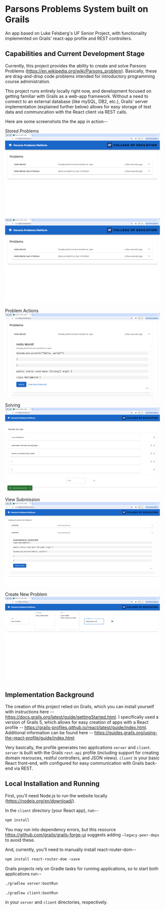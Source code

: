 # Parsons Problems System built on Grails

An app based on Luke Felsberg's UF Senior Project, with functionality implemented on Grails' react-app profile and REST controllers.

## Capabilities and Current Development Stage

Currently, this project provides the ability to create and solve Parsons Problems (https://en.wikipedia.org/wiki/Parsons_problem). Basically, these are drag-and-drop code problems intended for introductory programming course administration.

This project runs entirely locally right now, and development focused on getting familiar with Grails as a web-app framework. Without a need to connect to an external database (like mySQL, DB2, etc.), Grails' server implementation (explained further below) allows for easy storage of test data and communcation with the React client via REST calls.

Here are some screenshots the the app in action--

Stored Problems
![Problem List](https://github.com/lukefelsberg/Parsons-with-Grails-React/blob/adding-functionality/ScreenGrabs/ProblemList.png)
<kbd>
<img src="https://github.com/lukefelsberg/Parsons-with-Grails-React/blob/adding-functionality/ScreenGrabs/ProblemList.png">
<kbd>


Problem Actions
![Problem List](https://github.com/lukefelsberg/Parsons-with-Grails-React/blob/adding-functionality/ScreenGrabs/ProblemOptions.png)

Solving
![Problem List](https://github.com/lukefelsberg/Parsons-with-Grails-React/blob/adding-functionality/ScreenGrabs/SolveAndSubmit.png)

View Submission
![Problem List](https://github.com/lukefelsberg/Parsons-with-Grails-React/blob/adding-functionality/ScreenGrabs/ViewSubmission.png)

Create New Problem
![Problem List](https://github.com/lukefelsberg/Parsons-with-Grails-React/blob/adding-functionality/ScreenGrabs/CreateProblem.png)

## Implementation Background

The creation of this project relied on Grails, which you can install yourself with instructions here -- https://docs.grails.org/latest/guide/gettingStarted.html.
I specifically used a version of Grails 5, which allows for easy creation of apps with a React profile -- https://grails-profiles.github.io/react/latest/guide/index.html. Additional information can be found here -- https://guides.grails.org/using-the-react-profile/guide/index.html.


Very basically, the profile generates two applications `server` and `client`. `server` is built with the Grails `rest-api` profile (including support for creating domain resrouces, restful controllers, and JSON views). `client` is your basic React front-end, with configured for easy communication with Grails back-end via REST.


## Local Installation and Running

First, you'll need Node.js to run the website locally (https://nodejs.org/en/download/).

In the `client` directory (your React app), run--
```bash
npm install
```
You may run into dependency errors, but this resource https://github.com/grails/grails-forge-ui suggests adding `—legacy-peer-deps` to avoid these.

And, currently, you'll need to manually install react-router-dom--
```bash
npm install react-router-dom —save
```


Grails projects rely on Gradle tasks for running applications, so to start both applications run--
```bash
./gradlew server:bootRun
```
```bash
./gradlew client:bootRun
```
in your `server` and `client` directories, respectively.